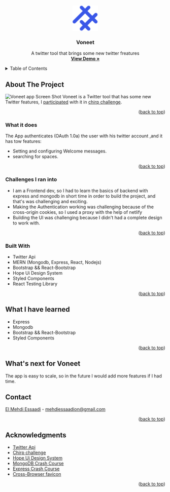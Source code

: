 <div id="top"></div>

<!-- PROJECT LOGO -->
<br />
<div align="center">
  <a href="https://github.com/EL-MEHDI-ESSAADI/Voneet">
    <img src="readmeImages/LogoSymbole.svg" alt="Logo" width="80" height="80">
  </a>

<h3 align="center">Voneet</h3>

  <p align="center">
    A twitter tool that brings some new twitter freatures
    <br />
    <a href="https://voneet.mehdiessaadi.com" target="_blank"><strong>View Demo »</strong></a>
    <br />
  </p>
</div>

<!-- TABLE OF CONTENTS -->
<details>
  <summary>Table of Contents</summary>
  <ol>
    <li>
      <a href="#about-the-project">About The Project</a>
      <ul>
        <li><a href="#what-it-does">What it does</a></li>
        <li><a href="#challenges-i-ran-into">Challenges I ran into</a></li>
        <li><a href="#built-with">Built With</a></li>
      </ul>
    </li>
    <li>
      <a href="#what-i-have-learned">What I have learned</a>
    </li>
    <li>
      <a href="#whats-next-for-voneet">What's next for Voneet</a>
    </li>
    <li><a href="#contact">Contact</a></li>
    <li><a href="#acknowledgments">Acknowledgments</a></li>
  </ol>
</details>

<!-- ABOUT THE PROJECT -->

## About The Project

<!-- ![Voneet app Screen Shot][app-screenshot] -->

![Voneet app Screen Shot][app-demo]
Voneet is a Twitter tool that has some new Twitter features, I [participated][chrip-project] with it in [chirp challenge][chirp-challenge-page].

<p align="right">(<a href="#top">back to top</a>)</p>

<!-- What it does -->

### What it does

The App authenticates (OAuth 1.0a) the user with his twitter account ,and it has tow features: 

-  Setting and configuring Welcome messages.
-  searching for spaces.

<p align="right">(<a href="#top">back to top</a>)</p>

### Challenges I ran into

-  I am a Frontend dev, so I had to learn the basics of backend with express and mongodb in short time in order to build the project, and that's was challenging and exciting.
-  Making the Authentication working was challenging because of the cross-origin cookies, so I used a proxy with the help of netlify
-  Building the UI was challenging because I didn't had a complete design to work with.

<p align="right">(<a href="#top">back to top</a>)</p>

### Built With

-  Twitter Api
-  MERN (Mongodb, Express, React, Nodejs)
-  Bootstrap && React-Bootstrap
-  Hope Ui Design System
-  Styled Components
-  React Testing Library

<p align="right">(<a href="#top">back to top</a>)</p>

<!-- What I have learned -->

## What I have learned

-  Express
-  Mongodb
-  Bootstrap && React-Bootstrap
-  Styled Components

<p align="right">(<a href="#top">back to top</a>)</p>

<!--What's next for Voneet -->

## What's next for Voneet
The app is easy to scale, so in the future I would add more features if I had time.

<!-- CONTACT -->

## Contact

[El Mehdi Essaadi](https://www.linkedin.com/in/el-mehdi-essaadi) - mehdiessaadion@gmail.com

<p align="right">(<a href="#top">back to top</a>)</p>

<!-- ACKNOWLEDGMENTS -->

## Acknowledgments

-  [Twitter Api](https://developer.twitter.com/en/docs/twitter-api)
-  [Chirp challenge][chirp-challenge-page]
-  [Hope Ui Design System](https://templates.iqonic.design/hope-ui/react/build/)
-  [MongoDB Crash Course](https://www.youtube.com/watch?v=ofme2o29ngU)
-  [Express Crash Course](https://www.youtube.com/watch?v=SccSCuHhOw0)
-  [Cross-Browser favicon](https://realfavicongenerator.net/)

<p align="right">(<a href="#top">back to top</a>)</p>

<!-- MARKDOWN LINKS & IMAGES -->
<!-- https://www.markdownguide.org/basic-syntax/#reference-style-links -->

[app-screenshot]: readmeImages/appScreenShot.png
[app-demo]: readmeImages/appDemo.gif
[chrip-project]: https://devpost.com/software/voneet?ref_content=my-projects-tab&ref_feature=my_projects
[chirp-challenge-page]: https://chirpdevchallenge.devpost.com/
